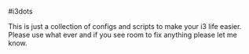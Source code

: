 #i3dots

This is just a collection of configs and scripts to make your i3 life easier.
Please use what ever and if you see room to fix anything please let me know.
